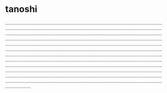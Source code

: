 # tanoshi

....................................................................................................................................................................................................................................................................................................................................................................................................................................................................................................................................................................................................................................................................................................................................................................................................................................................................................................................................................................................................................................................................................................................................................................................................................................................................................................................................................................................................................................................................................................................................................................